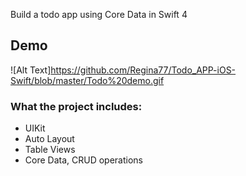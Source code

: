 
Build a todo app using Core Data in Swift 4

## Demo 
![Alt Text]https://github.com/Regina77/Todo_APP-iOS-Swift/blob/master/Todo%20demo.gif

### What the project includes:
- UIKit
- Auto Layout
- Table Views
- Core Data, CRUD operations
